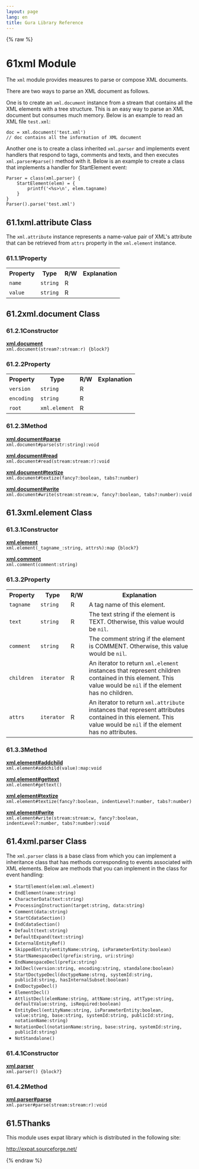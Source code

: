 ```yaml
---
layout: page
lang: en
title: Gura Library Reference
---
```


{% raw %}
<h1><span class="caption-index-1">61</span><a name="anchor-61"></a>xml Module</h1>
<p>
The <code>xml</code> module provides measures to parse or compose XML documents.
</p>
<p>
There are two ways to parse an XML document as follows.
</p>
<p>
One is to create an <code>xml.document</code> instance from a stream that contains all the XML elements with a tree structure. This is an easy way to parse an XML document but consumes much memory. Below is an example to read an XML file <code>test.xml</code>:
</p>
<pre><code>doc = xml.document('test.xml')
// doc contains all the information of XML document
</code></pre>
<p>
Another one is to create a class inherited <code>xml.parser</code> and implements event handlers that respond to tags, comments and texts, and then executes <code>xml.parser#parse()</code> method with it. Below is an example to create a class that implements a handler for StartElement event:
</p>
<pre><code>Parser = class(xml.parser) {
    StartElement(elem) = {
        printf('&lt;%s&gt;\n', elem.tagname)
    }
}
Parser().parse('test.xml')
</code></pre>
<h2><span class="caption-index-2">61.1</span><a name="anchor-61-1"></a>xml.attribute Class</h2>
<p>
The <code>xml.attribute</code> instance represents a name-value pair of XML's attribute that can be retrieved from <code>attrs</code> property in the <code>xml.element</code> instance.
</p>
<h3><span class="caption-index-3">61.1.1</span><a name="anchor-61-1-1"></a>Property</h3>
<p>
<table>
<tr>
<th>
Property</th>
<th>
Type</th>
<th>
R/W</th>
<th>
Explanation</th>
</tr>


<tr>
<td>
<code>name</code></td>
<td>
<code>string</code></td>
<td>
R</td>

<td>
</td>
</tr>


<tr>
<td>
<code>value</code></td>
<td>
<code>string</code></td>
<td>
R</td>

<td>
</td>
</tr>


</table>

</p>
<h2><span class="caption-index-2">61.2</span><a name="anchor-61-2"></a>xml.document Class</h2>
<h3><span class="caption-index-3">61.2.1</span><a name="anchor-61-2-1"></a>Constructor</h3>
<p>
<div><strong style="text-decoration:underline">xml.document</strong></div>
<div style="margin-bottom:1em"><code>xml.document(stream?:stream:r) {block?}</code></div>

</p>
<h3><span class="caption-index-3">61.2.2</span><a name="anchor-61-2-2"></a>Property</h3>
<p>
<table>
<tr>
<th>
Property</th>
<th>
Type</th>
<th>
R/W</th>
<th>
Explanation</th>
</tr>


<tr>
<td>
<code>version</code></td>
<td>
<code>string</code></td>
<td>
R</td>

<td>
</td>
</tr>


<tr>
<td>
<code>encoding</code></td>
<td>
<code>string</code></td>
<td>
R</td>

<td>
</td>
</tr>


<tr>
<td>
<code>root</code></td>
<td>
<code>xml.element</code></td>
<td>
R</td>

<td>
</td>
</tr>


</table>

</p>
<h3><span class="caption-index-3">61.2.3</span><a name="anchor-61-2-3"></a>Method</h3>
<p>
<div><strong style="text-decoration:underline">xml.document#parse</strong></div>
<div style="margin-bottom:1em"><code>xml.document#parse(str:string):void</code></div>

</p>
<p>
<div><strong style="text-decoration:underline">xml.document#read</strong></div>
<div style="margin-bottom:1em"><code>xml.document#read(stream:stream:r):void</code></div>

</p>
<p>
<div><strong style="text-decoration:underline">xml.document#textize</strong></div>
<div style="margin-bottom:1em"><code>xml.document#textize(fancy?:boolean, tabs?:number)</code></div>

</p>
<p>
<div><strong style="text-decoration:underline">xml.document#write</strong></div>
<div style="margin-bottom:1em"><code>xml.document#write(stream:stream:w, fancy?:boolean, tabs?:number):void</code></div>

</p>
<h2><span class="caption-index-2">61.3</span><a name="anchor-61-3"></a>xml.element Class</h2>
<h3><span class="caption-index-3">61.3.1</span><a name="anchor-61-3-1"></a>Constructor</h3>
<p>
<div><strong style="text-decoration:underline">xml.element</strong></div>
<div style="margin-bottom:1em"><code>xml.element(_tagname_:string, attrs%):map {block?}</code></div>

</p>
<p>
<div><strong style="text-decoration:underline">xml.comment</strong></div>
<div style="margin-bottom:1em"><code>xml.comment(comment:string)</code></div>

</p>
<h3><span class="caption-index-3">61.3.2</span><a name="anchor-61-3-2"></a>Property</h3>
<p>
<table>
<tr>
<th>
Property</th>
<th>
Type</th>
<th>
R/W</th>
<th>
Explanation</th>
</tr>


<tr>
<td>
<code>tagname</code></td>
<td>
<code>string</code></td>
<td>
R</td>

<td>
A tag name of this element.</td>
</tr>


<tr>
<td>
<code>text</code></td>
<td>
<code>string</code></td>
<td>
R</td>

<td>
The text string if the element is TEXT.
Otherwise, this value would be <code>nil</code>.</td>
</tr>


<tr>
<td>
<code>comment</code></td>
<td>
<code>string</code></td>
<td>
R</td>

<td>
The comment string if the element is COMMENT.
Otherwise, this value would be <code>nil</code>.</td>
</tr>


<tr>
<td>
<code>children</code></td>
<td>
<code>iterator</code></td>
<td>
R</td>

<td>
An iterator to return <code>xml.element</code> instances that represent children
contained in this element. This value would be <code>nil</code> if the element has no children.</td>
</tr>


<tr>
<td>
<code>attrs</code></td>
<td>
<code>iterator</code></td>
<td>
R</td>

<td>
An iterator to return <code>xml.attribute</code> instances that represent attributes
contained in this element. This value would be <code>nil</code> if the element has no attributes.</td>
</tr>


</table>

</p>
<h3><span class="caption-index-3">61.3.3</span><a name="anchor-61-3-3"></a>Method</h3>
<p>
<div><strong style="text-decoration:underline">xml.element#addchild</strong></div>
<div style="margin-bottom:1em"><code>xml.element#addchild(value):map:void</code></div>

</p>
<p>
<div><strong style="text-decoration:underline">xml.element#gettext</strong></div>
<div style="margin-bottom:1em"><code>xml.element#gettext()</code></div>

</p>
<p>
<div><strong style="text-decoration:underline">xml.element#textize</strong></div>
<div style="margin-bottom:1em"><code>xml.element#textize(fancy?:boolean, indentLevel?:number, tabs?:number)</code></div>

</p>
<p>
<div><strong style="text-decoration:underline">xml.element#write</strong></div>
<div style="margin-bottom:1em"><code>xml.element#write(stream:stream:w, fancy?:boolean, indentLevel?:number, tabs?:number):void</code></div>

</p>
<h2><span class="caption-index-2">61.4</span><a name="anchor-61-4"></a>xml.parser Class</h2>
<p>
The <code>xml.parser</code> class is a base class from which you can implement a inheritance class that has methods corresponding to events associated with XML elements. Below are methods that you can implement in the class for event handling:
</p>
<ul>
<li><code>StartElement(elem:xml.element)</code></li>
<li><code>EndElement(name:string)</code></li>
<li><code>CharacterData(text:string)</code></li>
<li><code>ProcessingInstruction(target:string, data:string)</code></li>
<li><code>Comment(data:string)</code></li>
<li><code>StartCdataSection()</code></li>
<li><code>EndCdataSection()</code></li>
<li><code>Default(text:string)</code></li>
<li><code>DefaultExpand(text:string)</code></li>
<li><code>ExternalEntityRef()</code></li>
<li><code>SkippedEntity(entityName:string, isParameterEntity:boolean)</code></li>
<li><code>StartNamespaceDecl(prefix:string, uri:string)</code></li>
<li><code>EndNamespaceDecl(prefix:string)</code></li>
<li><code>XmlDecl(version:string, encoding:string, standalone:boolean)</code></li>
<li><code>StartDoctypeDecl(doctypeName:strng, systemId:string, publicId:string, hasInternalSubset:boolean)</code></li>
<li><code>EndDoctypeDecl()</code></li>
<li><code>ElementDecl()</code></li>
<li><code>AttlistDecl(elemName:string, attName:string, attType:string, defaultValue:string, isRequired:boolean)</code></li>
<li><code>EntityDecl(entityName:string, isParameterEntity:boolean, value:string, base:string, systemId:string, publicId:string, notationName:string)</code></li>
<li><code>NotationDecl(notationName:string, base:string, systemId:string, publicId:string)</code></li>
<li><code>NotStandalone()</code></li>
</ul>
<h3><span class="caption-index-3">61.4.1</span><a name="anchor-61-4-1"></a>Constructor</h3>
<p>
<div><strong style="text-decoration:underline">xml.parser</strong></div>
<div style="margin-bottom:1em"><code>xml.parser() {block?}</code></div>

</p>
<h3><span class="caption-index-3">61.4.2</span><a name="anchor-61-4-2"></a>Method</h3>
<p>
<div><strong style="text-decoration:underline">xml.parser#parse</strong></div>
<div style="margin-bottom:1em"><code>xml.parser#parse(stream:stream:r):void</code></div>

</p>
<h2><span class="caption-index-2">61.5</span><a name="anchor-61-5"></a>Thanks</h2>
<p>
This module uses expat library which is distributed in the following site:
</p>
<p>
<a href="http://expat.sourceforge.net/">http://expat.sourceforge.net/</a>
</p>
<p />

{% endraw %}

